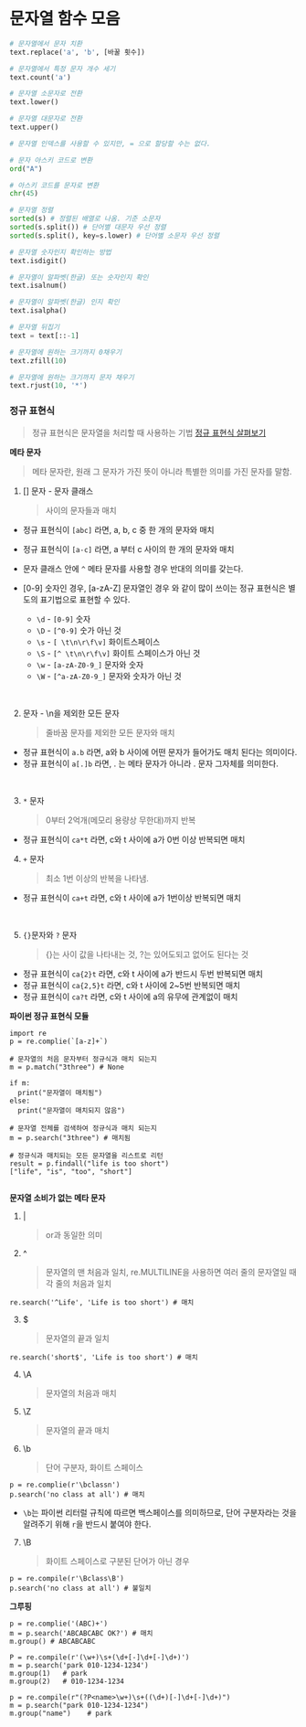 # 문자열 함수 모음

```python
# 문자열에서 문자 치환
text.replace('a', 'b', [바꿀 횟수])

# 문자열에서 특정 문자 개수 세기
text.count('a')

# 문자열 소문자로 전환
text.lower()

# 문자열 대문자로 전환
text.upper()

# 문자열 인덱스를 사용할 수 있지만, = 으로 할당할 수는 없다.

# 문자 아스키 코드로 변환
ord("A")

# 아스키 코드를 문자로 변환
chr(45)

# 문자열 정렬
sorted(s) # 정렬된 배열로 나옴. 기준 소문자
sorted(s.split()) # 단어별 대문자 우선 정렬
sorted(s.split(), key=s.lower) # 단어별 소문자 우선 정렬

# 문자열 숫자인지 확인하는 방법
text.isdigit()

# 문자열이 알파벳(한글) 또는 숫자인지 확인
text.isalnum()

# 문자열이 알파벳(한글) 인지 확인
text.isalpha()

# 문자열 뒤집기
text = text[::-1]

# 문자열에 원하는 크기까지 0채우기
text.zfill(10)

# 문자열에 원하는 크기까지 문자 채우기
text.rjust(10, '*')


```

### 정규 표현식

> 정규 표현식은 문자열을 처리할 때 사용하는 기법
> [정규 표현식 살펴보기](https://wikidocs.net/1642)

**메타 문자**

> 메타 문자란, 원래 그 문자가 가진 뜻이 아니라 특별한 의미를 가진 문자를 말함.

1. [] 문자 - 문자 클래스
   > 사이의 문자들과 매치

- 정규 표현식이 `[abc]` 라면, a, b, c 중 한 개의 문자와 매치
- 정규 표현식이 `[a-c]` 라면, a 부터 c 사이의 한 개의 문자와 매치
- 문자 클래스 안에 `^` 메타 문자를 사용할 경우 반대의 의미를 갖는다.

- [0-9] 숫자인 경우, [a-zA-Z] 문자열인 경우 와 같이 많이 쓰이는 정규 표현식은 별도의 표기법으로 표현할 수 있다.
  - `\d` - `[0-9]` 숫자
  - `\D` - `[^0-9]` 숫가 아닌 것
  - `\s` - `[ \t\n\r\f\v]` 화이트스페이스
  - `\S` - `[^ \t\n\r\f\v]` 화이트 스페이스가 아닌 것
  - `\w` - `[a-zA-Z0-9_]` 문자와 숫자
  - `\W` - `[^a-zA-Z0-9_]` 문자와 숫자가 아닌 것

<br>

2. 문자 - \n을 제외한 모든 문자
   > 줄바꿈 문자를 제외한 모든 문자와 매치

- 정규 표현식이 `a.b` 라면, a와 b 사이에 어떤 문자가 들어가도 매치 된다는 의미이다.
- 정규 표현식이 `a[.]b` 라면, . 는 메타 문자가 아니라 . 문자 그자체를 의미한다.

<br>

3. `*` 문자

   > 0부터 2억개(메모리 용량상 무한대)까지 반복

- 정규 표현식이 `ca*t` 라면, c와 t 사이에 a가 0번 이상 반복되면 매치

4. `+` 문자
   > 최소 1번 이상의 반복을 나타냄.

- 정규 표현식이 `ca+t` 라면, c와 t 사이에 a가 1번이상 반복되면 매치

<br>

5. `{}`문자와 `?` 문자
   > {}는 사이 값을 나타내는 것, ?는 있어도되고 없어도 된다는 것

- 정규 표현식이 `ca{2}t` 라면, c와 t 사이에 a가 반드시 두번 반복되면 매치
- 정규 표현식이 `ca{2,5}t` 라면, c와 t 사이에 2~5번 반복되면 매치
- 정규 표현식이 `ca?t` 라면, c와 t 사이에 a의 유무에 관계없이 매치

**파이썬 정규 표현식 모듈**

```
import re
p = re.complie(`[a-z]+`)

# 문자열의 처음 문자부터 정규식과 매치 되는지
m = p.match("3three") # None

if m:
  print("문자열이 매치됨")
else:
  print("문자열이 매치되지 않음")

# 문자열 전체를 검색하여 정규식과 매치 되는지
m = p.search("3three") # 매치됨

# 정규식과 매치되는 모든 문자열을 리스트로 리턴
result = p.findall("life is too short")
["life", "is", "too", "short"]


```

**문자열 소비가 없는 메타 문자**

1. |

   > or과 동일한 의미

2. ^
   > 문자열의 맨 처음과 일치, re.MULTILINE을 사용하면 여러 줄의 문자열일 때 각 줄의 처음과 일치

```
re.search('^Life', 'Life is too short') # 매치
```

3. $
   > 문자열의 끝과 일치

```
re.search('short$', 'Life is too short') # 매치
```

4. \A

   > 문자열의 처음과 매치

5. \Z

   > 문자열의 끝과 매치

6. \b
   > 단어 구분자, 화이트 스페이스

```
p = re.complie(r'\bclassn')
p.search('no class at all') # 매치
```

- `\b`는 파이썬 리터럴 규칙에 따르면 백스페이스를 의미하므로, 단어 구분자라는 것을 알려주기 위해 `r`을 반드시 붙여야 한다.

7. \B
   > 화이트 스페이스로 구분된 단어가 아닌 경우

```
p = re.compile(r'\Bclass\B')
p.search('no class at all') # 불일치
```

**그루핑**

```
p = re.complie('(ABC)+')
m = p.search('ABCABCABC OK?') # 매치
m.group() # ABCABCABC

P = re.compile(r'(\w+)\s+(\d+[-]\d+[-]\d+)')
m = p.search('park 010-1234-1234')
m.group(1)   # park
m.group(2)   # 010-1234-1234

p = re.compile(r"(?P<name>\w+)\s+((\d+)[-]\d+[-]\d+)")
m = p.search("park 010-1234-1234")
m.group("name")    # park

```
